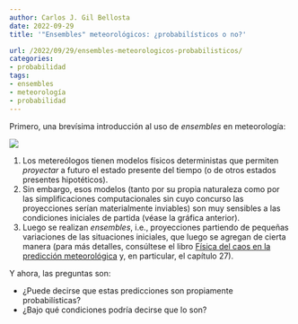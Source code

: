 ```yaml
---
author: Carlos J. Gil Bellosta
date: 2022-09-29
title: '"Ensembles" meteorológicos: ¿probabilísticos o no?'

url: /2022/09/29/ensembles-meteorologicos-probabilisticos/
categories:
- probabilidad
tags:
- ensembles
- meteorología
- probabilidad
---
```


Primero, una brevísima introducción al uso de _ensembles_ en meteorología:

![](/wp-uploads/2022/09/ensembles.jpeg#center)

1. Los metereólogos tienen modelos físicos deterministas que permiten _proyectar_ a futuro el estado presente del tiempo (o de otros estados presentes hipotéticos).
2. Sin embargo, esos modelos (tanto por su propia naturaleza como por las simplificaciones computacionales sin cuyo concurso las proyecciones serían materialmente inviables) son muy sensibles a las condiciones iniciales de partida (véase la gráfica anterior).
3. Luego se realizan _ensembles_, i.e., proyecciones partiendo de pequeñas variaciones de las situaciones iniciales, que luego se agregan de cierta manera (para más detalles, consúltese el libro [Física del caos en la predicción meteorológica](https://www.aemet.es/es/conocermas/recursos_en_linea/publicaciones_y_estudios/publicaciones/detalles/Fisica_del_caos_en_la_predicc_meteo) y, en particular, el capítulo 27).

Y ahora, las preguntas son:

* ¿Puede decirse que estas predicciones son propiamente probabilísticas?
* ¿Bajo qué condiciones podría decirse que lo son?